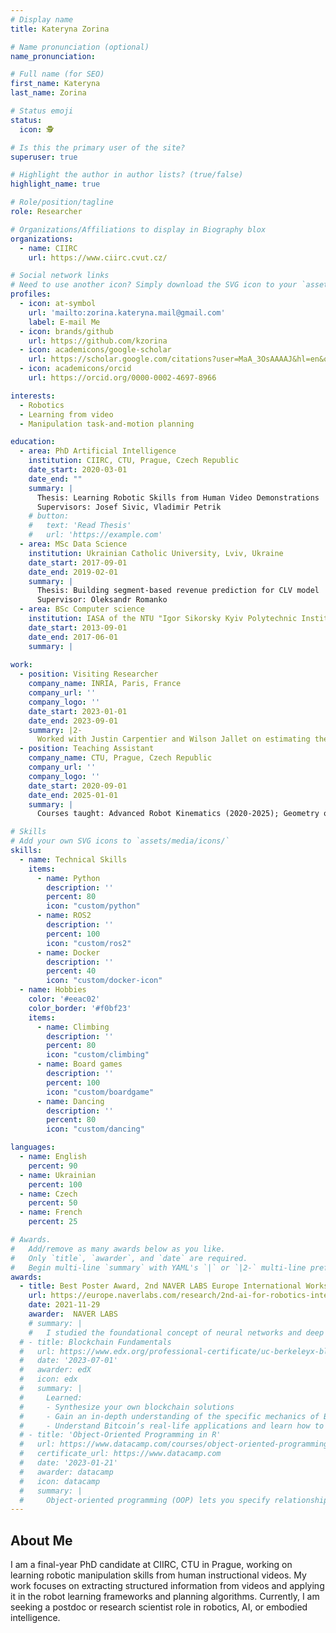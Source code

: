 ```yaml
---
# Display name
title: Kateryna Zorina

# Name pronunciation (optional)
name_pronunciation: 

# Full name (for SEO)
first_name: Kateryna
last_name: Zorina

# Status emoji
status:
  icon: 🕵

# Is this the primary user of the site?
superuser: true

# Highlight the author in author lists? (true/false)
highlight_name: true

# Role/position/tagline
role: Researcher

# Organizations/Affiliations to display in Biography blox
organizations:
  - name: CIIRC
    url: https://www.ciirc.cvut.cz/

# Social network links
# Need to use another icon? Simply download the SVG icon to your `assets/media/icons/` folder.
profiles:
  - icon: at-symbol
    url: 'mailto:zorina.kateryna.mail@gmail.com'
    label: E-mail Me
  - icon: brands/github
    url: https://github.com/kzorina
  - icon: academicons/google-scholar
    url: https://scholar.google.com/citations?user=MaA_3OsAAAAJ&hl=en&oi=ao
  - icon: academicons/orcid
    url: https://orcid.org/0000-0002-4697-8966

interests:
  - Robotics
  - Learning from video
  - Manipulation task-and-motion planning

education:
  - area: PhD Artificial Intelligence
    institution: CIIRC, CTU, Prague, Czech Republic
    date_start: 2020-03-01
    date_end: ""
    summary: |
      Thesis: Learning Robotic Skills from Human Video Demonstrations
      Supervisors: Josef Sivic, Vladimir Petrik 
    # button:
    #   text: 'Read Thesis'
    #   url: 'https://example.com'
  - area: MSc Data Science
    institution: Ukrainian Catholic University, Lviv, Ukraine
    date_start: 2017-09-01
    date_end: 2019-02-01
    summary: |
      Thesis: Building segment-based revenue prediction for CLV model
      Supervisor: Oleksandr Romanko
  - area: BSc Computer science
    institution: IASA of the NTU "Igor Sikorsky Kyiv Polytechnic Institute", Kyiv, Ukraine
    date_start: 2013-09-01
    date_end: 2017-06-01
    summary: |
      
work:
  - position: Visiting Researcher
    company_name: INRIA, Paris, France
    company_url: ''
    company_logo: ''
    date_start: 2023-01-01
    date_end: 2023-09-01
    summary: |2-
      Worked with Justin Carpentier and Wilson Jallet on estimating the 3D human pose from video and integrating it into the optimal control pipeline. The work included processing 2D video frames with SOTA methods, developing the evaluation metrics, developing custom costs for OCP setup and comparing with baselines.
  - position: Teaching Assistant
    company_name: CTU, Prague, Czech Republic
    company_url: ''
    company_logo: ''
    date_start: 2020-09-01
    date_end: 2025-01-01
    summary: |
      Courses taught: Advanced Robot Kinematics (2020-2025); Geometry of Computer Vision and Graphics 2021.

# Skills
# Add your own SVG icons to `assets/media/icons/`
skills:
  - name: Technical Skills
    items:
      - name: Python
        description: ''
        percent: 80
        icon: "custom/python"
      - name: ROS2
        description: ''
        percent: 100
        icon: "custom/ros2"
      - name: Docker
        description: ''
        percent: 40
        icon: "custom/docker-icon"
  - name: Hobbies
    color: '#eeac02'
    color_border: '#f0bf23'
    items:
      - name: Climbing
        description: ''
        percent: 80
        icon: "custom/climbing"
      - name: Board games
        description: ''
        percent: 100
        icon: "custom/boardgame"
      - name: Dancing
        description: ''
        percent: 80
        icon: "custom/dancing"

languages:
  - name: English
    percent: 90
  - name: Ukrainian
    percent: 100
  - name: Czech
    percent: 50
  - name: French
    percent: 25

# Awards.
#   Add/remove as many awards below as you like.
#   Only `title`, `awarder`, and `date` are required.
#   Begin multi-line `summary` with YAML's `|` or `|2-` multi-line prefix and indent 2 spaces below.
awards:
  - title: Best Poster Award, 2nd NAVER LABS Europe International Workshop on AI for Robotics 
    url: https://europe.naverlabs.com/research/2nd-ai-for-robotics-international-workshop-2021/
    date: 2021-11-29
    awarder:  NAVER LABS
    # summary: |
    #   I studied the foundational concept of neural networks and deep learning. By the end, I was familiar with the significant technological trends driving the rise of deep learning; build, train, and apply fully connected deep neural networks; implement efficient (vectorized) neural networks; identify key parameters in a neural network’s architecture; and apply deep learning to your own applications.
  # - title: Blockchain Fundamentals
  #   url: https://www.edx.org/professional-certificate/uc-berkeleyx-blockchain-fundamentals
  #   date: '2023-07-01'
  #   awarder: edX
  #   icon: edx
  #   summary: |
  #     Learned:
  #     - Synthesize your own blockchain solutions
  #     - Gain an in-depth understanding of the specific mechanics of Bitcoin
  #     - Understand Bitcoin’s real-life applications and learn how to attack and destroy Bitcoin, Ethereum, smart contracts and Dapps, and alternatives to Bitcoin’s Proof-of-Work consensus algorithm
  # - title: 'Object-Oriented Programming in R'
  #   url: https://www.datacamp.com/courses/object-oriented-programming-with-s3-and-r6-in-r
  #   certificate_url: https://www.datacamp.com
  #   date: '2023-01-21'
  #   awarder: datacamp
  #   icon: datacamp
  #   summary: |
  #     Object-oriented programming (OOP) lets you specify relationships between functions and the objects that they can act on, helping you manage complexity in your code. This is an intermediate level course, providing an introduction to OOP, using the S3 and R6 systems. S3 is a great day-to-day R programming tool that simplifies some of the functions that you write. R6 is especially useful for industry-specific analyses, working with web APIs, and building GUIs.
---
```


## About Me

I am a final-year PhD candidate at CIIRC, CTU in Prague, working on learning robotic manipulation skills from human instructional videos. My work focuses on extracting structured information from videos and applying it in the robot learning frameworks and planning algorithms. Currently, I am seeking a postdoc or research scientist role in robotics, AI, or embodied intelligence.
